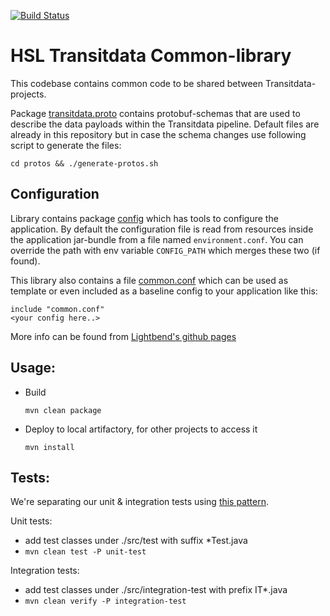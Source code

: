 [![Build Status](https://travis-ci.org/HSLdevcom/transitdata-common.svg?branch=master)](https://travis-ci.org/HSLdevcom/transitdata-common)

# HSL Transitdata Common-library

This codebase contains common code to be shared between Transitdata-projects.

Package [transitdata.proto](src/main/java/fi/hsl/common/transitdata/proto) contains protobuf-schemas that are used to describe the
 data payloads within the Transitdata pipeline. Default files are already in this repository but in case the schema changes
 use following script to generate the files:

  `cd protos && ./generate-protos.sh`   


## Configuration

Library contains package [config](src/main/java/fi/hsl/common/config) which has tools to configure the application.
By default the configuration file is read from resources inside the application jar-bundle from a file named `environment.conf`.
You can override the path with env variable `CONFIG_PATH` which merges these two (if found).

This library also contains a file [common.conf](src/main/resources/common.conf) which can be used as template or even
included as a baseline config to your application like this:

  `include "common.conf"`   
  `<your config here..>`   


More info can be found from [Lightbend's github pages](https://github.com/lightbend/config)

## Usage:

- Build

  `mvn clean package`

- Deploy to local artifactory, for other projects to access it

  `mvn install`


## Tests:

We're separating our unit & integration tests using [this pattern](https://www.petrikainulainen.net/programming/maven/integration-testing-with-maven/).

Unit tests:

- add test classes under ./src/test with suffix *Test.java
- `mvn clean test -P unit-test`   

Integration tests:

- add test classes under ./src/integration-test with prefix IT*.java
- `mvn clean verify -P integration-test`   
